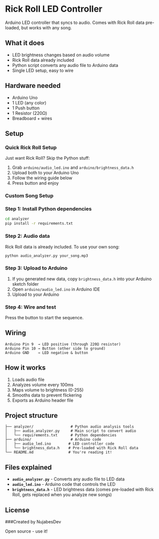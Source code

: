 # Rick Roll LED Controller

Arduino LED controller that syncs to audio. Comes with Rick Roll data pre-loaded, but works with any song.

## What it does

- LED brightness changes based on audio volume
- Rick Roll data already included 
- Python script converts any audio file to Arduino data
- Single LED setup, easy to wire

## Hardware needed

- Arduino Uno
- 1 LED (any color)
- 1 Push button  
- 1 Resistor (220Ω)
- Breadboard + wires

## Setup

### Quick Rick Roll Setup
Just want Rick Roll? Skip the Python stuff:
1. Grab `arduino/audio_led.ino` and `arduino/brightness_data.h`
2. Upload both to your Arduino Uno
3. Follow the wiring guide below
4. Press button and enjoy

### Custom Song Setup

### Step 1: Install Python dependencies
```bash
cd analyzer
pip install -r requirements.txt
```

### Step 2: Audio data
Rick Roll data is already included. To use your own song:
```bash
python audio_analyzer.py your_song.mp3
```

### Step 3: Upload to Arduino
1. If you generated new data, copy `brightness_data.h` into your Arduino sketch folder
2. Open `arduino/audio_led.ino` in Arduino IDE
3. Upload to your Arduino

### Step 4: Wire and test
Press the button to start the sequence.

## Wiring

```
Arduino Pin 9  → LED positive (through 220Ω resistor)
Arduino Pin 10 → Button (other side to ground)
Arduino GND    → LED negative & button
```

## How it works

1. Loads audio file
2. Analyzes volume every 100ms
3. Maps volume to brightness (0-255)
4. Smooths data to prevent flickering
5. Exports as Arduino header file

## Project structure

```
├── analyzer/                 # Python audio analysis tools
│   ├── audio_analyzer.py     # Main script to convert audio
│   └── requirements.txt      # Python dependencies
├── arduino/                  # Arduino code
│   ├── audio_led.ino        # LED controller code
│   └── brightness_data.h    # Pre-loaded with Rick Roll data
└── README.md                # You're reading it!
```

## Files explained

- **`audio_analyzer.py`** - Converts any audio file to LED data
- **`audio_led.ino`** - Arduino code that controls the LED
- **`brightness_data.h`** - LED brightness data (comes pre-loaded with Rick Roll, gets replaced when you analyze new songs)

## License

###Created by NujabesDev

Open source - use it!